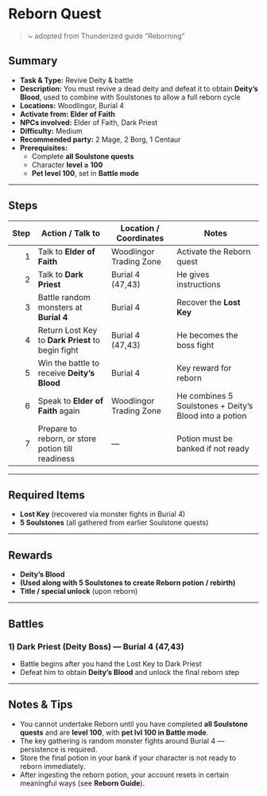 # Reborn Quest

> ~ adopted from Thunderized guide “Reborning”

## Summary
- **Task & Type:** Revive Deity & battle  
- **Description:** You must revive a dead deity and defeat it to obtain **Deity’s Blood**, used to combine with Soulstones to allow a full reborn cycle  
- **Locations:** Woodlingor, Burial 4  
- **Activate from:** **Elder of Faith**  
- **NPCs involved:** Elder of Faith, Dark Priest  
- **Difficulty:** Medium  
- **Recommended party:** 2 Mage, 2 Borg, 1 Centaur  
- **Prerequisites:**
  - Complete **all Soulstone quests**
  - Character **level ≥ 100**
  - **Pet level 100**, set in **Battle mode**

---

## Steps

| Step | Action / Talk to | Location / Coordinates | Notes |
|-----:|-------------------|----------------------------|-------|
| 1    | Talk to **Elder of Faith** | Woodlingor Trading Zone | Activate the Reborn quest |
| 2    | Talk to **Dark Priest** | Burial 4 (47,43) | He gives instructions |
| 3    | Battle random monsters at **Burial 4** | Burial 4 | Recover the **Lost Key** |
| 4    | Return Lost Key to **Dark Priest** to begin fight | Burial 4 (47,43) | He becomes the boss fight |
| 5    | Win the battle to receive **Deity’s Blood** | Burial 4 | Key reward for reborn |
| 6    | Speak to **Elder of Faith** again | Woodlingor Trading Zone | He combines 5 Soulstones + Deity’s Blood into a potion |
| 7    | Prepare to reborn, or store potion till readiness | — | Potion must be banked if not ready |

---

## Required Items
- **Lost Key** (recovered via monster fights in Burial 4)  
- **5 Soulstones** (all gathered from earlier Soulstone quests)

---

## Rewards
- **Deity’s Blood**  
- **(Used along with 5 Soulstones to create Reborn potion / rebirth)**  
- **Title / special unlock** (upon reborn)  

---

## Battles

### 1) Dark Priest (Deity Boss) — Burial 4 (47,43)
- Battle begins after you hand the Lost Key to Dark Priest  
- Defeat him to obtain **Deity’s Blood** and unlock the final reborn step  

---

## Notes & Tips
- You cannot undertake Reborn until you have completed **all Soulstone quests** and are **level 100**, with **pet lvl 100 in Battle mode**.  
- The key gathering is random monster fights around Burial 4 — persistence is required.  
- Store the final potion in your bank if your character is not ready to reborn immediately.  
- After ingesting the reborn potion, your account resets in certain meaningful ways (see **Reborn Guide**).  
